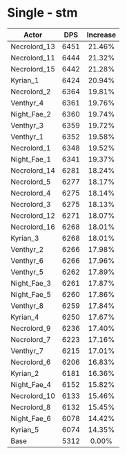 # Single - stm
| Actor | DPS | Increase |
|---|:---:|:---:|
|Necrolord_13|6451|21.46%|
|Necrolord_11|6444|21.32%|
|Necrolord_15|6442|21.28%|
|Kyrian_1|6424|20.94%|
|Necrolord_2|6364|19.81%|
|Venthyr_4|6361|19.76%|
|Night_Fae_2|6360|19.74%|
|Venthyr_3|6359|19.72%|
|Venthyr_1|6352|19.58%|
|Necrolord_1|6348|19.52%|
|Night_Fae_1|6341|19.37%|
|Necrolord_14|6281|18.24%|
|Necrolord_5|6277|18.17%|
|Necrolord_4|6275|18.14%|
|Necrolord_3|6275|18.13%|
|Necrolord_12|6271|18.07%|
|Necrolord_16|6268|18.01%|
|Kyrian_3|6268|18.01%|
|Venthyr_2|6266|17.98%|
|Venthyr_6|6266|17.96%|
|Venthyr_5|6262|17.89%|
|Night_Fae_3|6261|17.87%|
|Night_Fae_5|6260|17.86%|
|Venthyr_8|6259|17.84%|
|Kyrian_4|6250|17.67%|
|Necrolord_9|6236|17.40%|
|Necrolord_7|6223|17.16%|
|Venthyr_7|6215|17.01%|
|Necrolord_6|6206|16.83%|
|Kyrian_2|6181|16.36%|
|Night_Fae_4|6152|15.82%|
|Necrolord_10|6133|15.46%|
|Necrolord_8|6132|15.45%|
|Night_Fae_6|6078|14.42%|
|Kyrian_5|6074|14.35%|
|Base|5312|0.00%|
